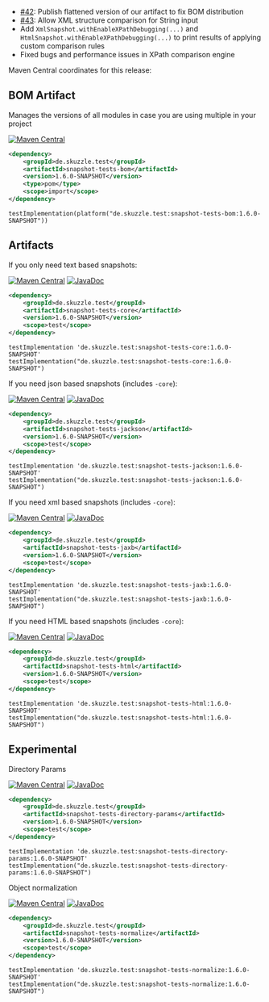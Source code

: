 * [#42](https://github.com/skuzzle/snapshot-tests/issues/42): Publish flattened version of our artifact to fix BOM distribution
* [#43](https://github.com/skuzzle/snapshot-tests/issues/43): Allow XML structure comparison for String input
* Add `XmlSnapshot.withEnableXPathDebugging(...)` and `HtmlSnapshot.withEnableXPathDebugging(...)` to print results of applying custom comparison rules
* Fixed bugs and performance issues in XPath comparison engine

Maven Central coordinates for this release:

## BOM Artifact
Manages the versions of all modules in case you are using multiple in your project

[![Maven Central](https://img.shields.io/static/v1?label=MavenCentral&message=1.6.0-SNAPSHOT&color=blue)](https://search.maven.org/artifact/de.skuzzle.test/snapshot-tests-bom/1.6.0-SNAPSHOT/jar)

```xml
<dependency>
    <groupId>de.skuzzle.test</groupId>
    <artifactId>snapshot-tests-bom</artifactId>
    <version>1.6.0-SNAPSHOT</version>
    <type>pom</type>
    <scope>import</scope>
</dependency>
```

```
testImplementation(platform("de.skuzzle.test:snapshot-tests-bom:1.6.0-SNAPSHOT"))
```

## Artifacts
If you only need text based snapshots:

[![Maven Central](https://img.shields.io/static/v1?label=MavenCentral&message=1.6.0-SNAPSHOT&color=blue)](https://search.maven.org/artifact/de.skuzzle.test/snapshot-tests-core/1.6.0-SNAPSHOT/jar) [![JavaDoc](https://img.shields.io/static/v1?label=JavaDoc&message=1.6.0-SNAPSHOT&color=orange)](http://www.javadoc.io/doc/de.skuzzle.test/snapshot-tests-core/1.6.0-SNAPSHOT)

```xml
<dependency>
    <groupId>de.skuzzle.test</groupId>
    <artifactId>snapshot-tests-core</artifactId>
    <version>1.6.0-SNAPSHOT</version>
    <scope>test</scope>
</dependency>
```

```
testImplementation 'de.skuzzle.test:snapshot-tests-core:1.6.0-SNAPSHOT'
testImplementation("de.skuzzle.test:snapshot-tests-core:1.6.0-SNAPSHOT")
```

If you need json based snapshots (includes `-core`):

[![Maven Central](https://img.shields.io/static/v1?label=MavenCentral&message=1.6.0-SNAPSHOT&color=blue)](https://search.maven.org/artifact/de.skuzzle.test/snapshot-tests-jackson/1.6.0-SNAPSHOT/jar) [![JavaDoc](https://img.shields.io/static/v1?label=JavaDoc&message=1.6.0-SNAPSHOT&color=orange)](http://www.javadoc.io/doc/de.skuzzle.test/snapshot-tests-jackson/1.6.0-SNAPSHOT)

```xml
<dependency>
    <groupId>de.skuzzle.test</groupId>
    <artifactId>snapshot-tests-jackson</artifactId>
    <version>1.6.0-SNAPSHOT</version>
    <scope>test</scope>
</dependency>
```

```
testImplementation 'de.skuzzle.test:snapshot-tests-jackson:1.6.0-SNAPSHOT'
testImplementation("de.skuzzle.test:snapshot-tests-jackson:1.6.0-SNAPSHOT")
```

If you need xml based snapshots (includes `-core`):

[![Maven Central](https://img.shields.io/static/v1?label=MavenCentral&message=1.6.0-SNAPSHOT&color=blue)](https://search.maven.org/artifact/de.skuzzle.test/snapshot-tests-jaxb/1.6.0-SNAPSHOT/jar) [![JavaDoc](https://img.shields.io/static/v1?label=JavaDoc&message=1.6.0-SNAPSHOT&color=orange)](http://www.javadoc.io/doc/de.skuzzle.test/snapshot-tests-jaxb/1.6.0-SNAPSHOT)

```xml
<dependency>
    <groupId>de.skuzzle.test</groupId>
    <artifactId>snapshot-tests-jaxb</artifactId>
    <version>1.6.0-SNAPSHOT</version>
    <scope>test</scope>
</dependency>
```

```
testImplementation 'de.skuzzle.test:snapshot-tests-jaxb:1.6.0-SNAPSHOT'
testImplementation("de.skuzzle.test:snapshot-tests-jaxb:1.6.0-SNAPSHOT")
```

If you need HTML based snapshots (includes `-core`):

[![Maven Central](https://img.shields.io/static/v1?label=MavenCentral&message=1.6.0-SNAPSHOT&color=blue)](https://search.maven.org/artifact/de.skuzzle.test/snapshot-tests-html/1.6.0-SNAPSHOT/jar) [![JavaDoc](https://img.shields.io/static/v1?label=JavaDoc&message=1.6.0-SNAPSHOT&color=orange)](http://www.javadoc.io/doc/de.skuzzle.test/snapshot-tests-html/1.6.0-SNAPSHOT)

```xml
<dependency>
    <groupId>de.skuzzle.test</groupId>
    <artifactId>snapshot-tests-html</artifactId>
    <version>1.6.0-SNAPSHOT</version>
    <scope>test</scope>
</dependency>
```

```
testImplementation 'de.skuzzle.test:snapshot-tests-html:1.6.0-SNAPSHOT'
testImplementation("de.skuzzle.test:snapshot-tests-html:1.6.0-SNAPSHOT")
```

## Experimental
Directory Params

[![Maven Central](https://img.shields.io/static/v1?label=MavenCentral&message=1.6.0-SNAPSHOT&color=blue)](https://search.maven.org/artifact/de.skuzzle.test/snapshot-tests-directory-params/1.6.0-SNAPSHOT/jar) [![JavaDoc](https://img.shields.io/static/v1?label=JavaDoc&message=1.6.0-SNAPSHOT&color=orange)](http://www.javadoc.io/doc/de.skuzzle.test/snapshot-tests-directory-params/1.6.0-SNAPSHOT)

```xml
<dependency>
    <groupId>de.skuzzle.test</groupId>
    <artifactId>snapshot-tests-directory-params</artifactId>
    <version>1.6.0-SNAPSHOT</version>
    <scope>test</scope>
</dependency>
```

```
testImplementation 'de.skuzzle.test:snapshot-tests-directory-params:1.6.0-SNAPSHOT'
testImplementation("de.skuzzle.test:snapshot-tests-directory-params:1.6.0-SNAPSHOT")
```

Object normalization

[![Maven Central](https://img.shields.io/static/v1?label=MavenCentral&message=1.6.0-SNAPSHOT&color=blue)](https://search.maven.org/artifact/de.skuzzle.test/snapshot-tests-normalize/1.6.0-SNAPSHOT/jar) [![JavaDoc](https://img.shields.io/static/v1?label=JavaDoc&message=1.6.0-SNAPSHOT&color=orange)](http://www.javadoc.io/doc/de.skuzzle.test/snapshot-tests-normalize/1.6.0-SNAPSHOT)

```xml
<dependency>
    <groupId>de.skuzzle.test</groupId>
    <artifactId>snapshot-tests-normalize</artifactId>
    <version>1.6.0-SNAPSHOT</version>
    <scope>test</scope>
</dependency>
```

```
testImplementation 'de.skuzzle.test:snapshot-tests-normalize:1.6.0-SNAPSHOT'
testImplementation("de.skuzzle.test:snapshot-tests-normalize:1.6.0-SNAPSHOT")
```